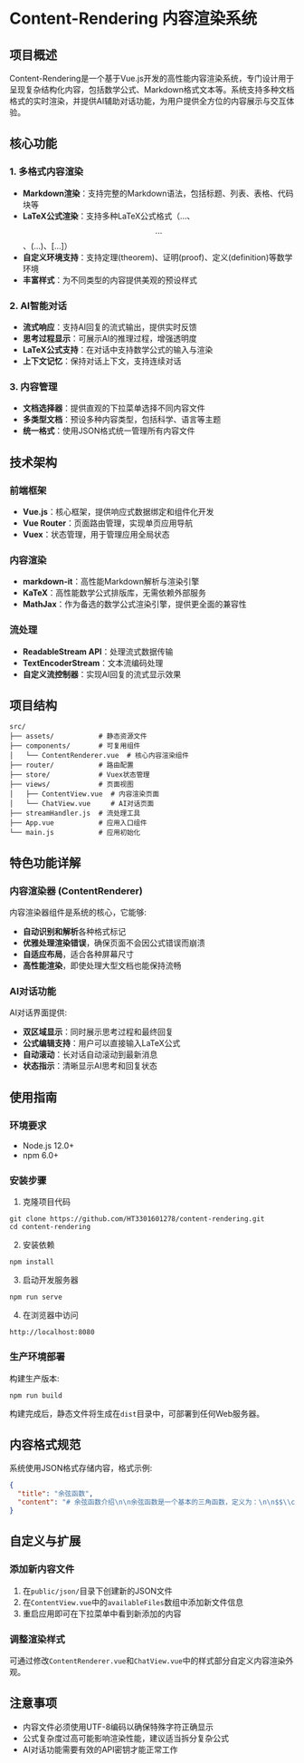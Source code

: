 # Content-Rendering 内容渲染系统

## 项目概述

Content-Rendering是一个基于Vue.js开发的高性能内容渲染系统，专门设计用于呈现复杂结构化内容，包括数学公式、Markdown格式文本等。系统支持多种文档格式的实时渲染，并提供AI辅助对话功能，为用户提供全方位的内容展示与交互体验。

## 核心功能

### 1. 多格式内容渲染

- **Markdown渲染**：支持完整的Markdown语法，包括标题、列表、表格、代码块等
- **LaTeX公式渲染**：支持多种LaTeX公式格式（$...$、$$...$$、\(...\)、\[...\]）
- **自定义环境支持**：支持定理(theorem)、证明(proof)、定义(definition)等数学环境
- **丰富样式**：为不同类型的内容提供美观的预设样式

### 2. AI智能对话

- **流式响应**：支持AI回复的流式输出，提供实时反馈
- **思考过程显示**：可展示AI的推理过程，增强透明度
- **LaTeX公式支持**：在对话中支持数学公式的输入与渲染
- **上下文记忆**：保持对话上下文，支持连续对话

### 3. 内容管理

- **文档选择器**：提供直观的下拉菜单选择不同内容文件
- **多类型文档**：预设多种内容类型，包括科学、语言等主题
- **统一格式**：使用JSON格式统一管理所有内容文件

## 技术架构

### 前端框架

- **Vue.js**：核心框架，提供响应式数据绑定和组件化开发
- **Vue Router**：页面路由管理，实现单页应用导航
- **Vuex**：状态管理，用于管理应用全局状态

### 内容渲染

- **markdown-it**：高性能Markdown解析与渲染引擎
- **KaTeX**：高性能数学公式排版库，无需依赖外部服务
- **MathJax**：作为备选的数学公式渲染引擎，提供更全面的兼容性

### 流处理

- **ReadableStream API**：处理流式数据传输
- **TextEncoderStream**：文本流编码处理
- **自定义流控制器**：实现AI回复的流式显示效果

## 项目结构

```
src/
├── assets/           # 静态资源文件
├── components/       # 可复用组件
│   └── ContentRenderer.vue  # 核心内容渲染组件
├── router/           # 路由配置
├── store/            # Vuex状态管理
├── views/            # 页面视图
│   ├── ContentView.vue  # 内容渲染页面
│   └── ChatView.vue     # AI对话页面
├── streamHandler.js  # 流处理工具
├── App.vue           # 应用入口组件
└── main.js           # 应用初始化
```

## 特色功能详解

### 内容渲染器 (ContentRenderer)

内容渲染器组件是系统的核心，它能够:

- **自动识别和解析**各种格式标记
- **优雅处理渲染错误**，确保页面不会因公式错误而崩溃
- **自适应布局**，适合各种屏幕尺寸
- **高性能渲染**，即使处理大型文档也能保持流畅

### AI对话功能

AI对话界面提供:

- **双区域显示**：同时展示思考过程和最终回复
- **公式编辑支持**：用户可以直接输入LaTeX公式
- **自动滚动**：长对话自动滚动到最新消息
- **状态指示**：清晰显示AI思考和回复状态

## 使用指南

### 环境要求

- Node.js 12.0+
- npm 6.0+

### 安装步骤

1. 克隆项目代码
```
git clone https://github.com/HT3301601278/content-rendering.git
cd content-rendering
```

2. 安装依赖
```
npm install
```

3. 启动开发服务器
```
npm run serve
```

4. 在浏览器中访问
```
http://localhost:8080
```

### 生产环境部署

构建生产版本:
```
npm run build
```

构建完成后，静态文件将生成在`dist`目录中，可部署到任何Web服务器。

## 内容格式规范

系统使用JSON格式存储内容，格式示例:

```json
{
  "title": "余弦函数",
  "content": "# 余弦函数介绍\n\n余弦函数是一个基本的三角函数，定义为：\n\n$$\\cos(x) = \\frac{e^{ix} + e^{-ix}}{2}$$\n\n其中$i$是虚数单位。"
}
```

## 自定义与扩展

### 添加新内容文件

1. 在`public/json/`目录下创建新的JSON文件
2. 在`ContentView.vue`中的`availableFiles`数组中添加新文件信息
3. 重启应用即可在下拉菜单中看到新添加的内容

### 调整渲染样式

可通过修改`ContentRenderer.vue`和`ChatView.vue`中的样式部分自定义内容渲染外观。

## 注意事项

- 内容文件必须使用UTF-8编码以确保特殊字符正确显示
- 公式复杂度过高可能影响渲染性能，建议适当拆分复杂公式
- AI对话功能需要有效的API密钥才能正常工作
